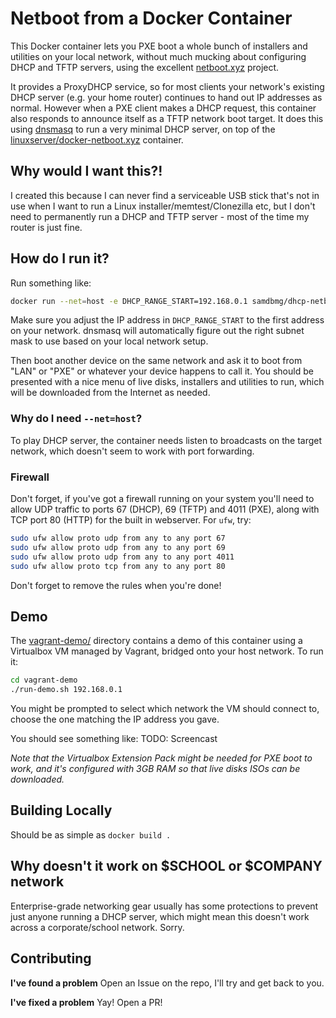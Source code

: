 # Netboot from a Docker Container
This Docker container lets you PXE boot a whole bunch of installers and
utilities on your local network, without much mucking about configuring
DHCP and TFTP servers, using the excellent [netboot.xyz](https://netboot.xyz/)
project.

It provides a ProxyDHCP service, so for most clients your network's existing
DHCP server (e.g. your home router) continues to hand out IP addresses as
normal. However when a PXE client makes a DHCP request, this container also
responds to announce itself as a TFTP network boot target. It does this using
[dnsmasq](https://en.wikipedia.org/wiki/Dnsmasq) to run a very minimal DHCP
server, on top of the [linuxserver/docker-netboot.xyz](https://github.com/linuxserver/docker-netbootxyz)
container.

## Why would I want this?!
I created this because I can never find a serviceable USB stick that's not in
use when I want to run a Linux installer/memtest/Clonezilla etc, but I don't
need to permanently run a DHCP and TFTP server - most of the time my router is
just fine.

## How do I run it?
Run something like:
```bash
docker run --net=host -e DHCP_RANGE_START=192.168.0.1 samdbmg/dhcp-netboot.xyz
```
Make sure you adjust the IP address in `DHCP_RANGE_START` to the first address
on your network. dnsmasq will automatically figure out the right subnet mask to
use based on your local network setup.

Then boot another device on the same network and ask it to boot from "LAN" or
"PXE" or whatever your device happens to call it. You should be presented with
a nice menu of live disks, installers and utilities to run, which will be
downloaded from the Internet as needed.

### Why do I need `--net=host`?
To play DHCP server, the container needs listen to broadcasts on the target
network, which doesn't seem to work with port forwarding.

### Firewall
Don't forget, if you've got a firewall running on your system you'll need to
allow UDP traffic to ports 67 (DHCP), 69 (TFTP) and 4011 (PXE), along with
TCP port 80 (HTTP) for the built in webserver. For `ufw`, try:
```bash
sudo ufw allow proto udp from any to any port 67
sudo ufw allow proto udp from any to any port 69
sudo ufw allow proto udp from any to any port 4011
sudo ufw allow proto tcp from any to any port 80
```
Don't forget to remove the rules when you're done!

## Demo
The [vagrant-demo/](vagrant-demo/) directory contains a demo of this container
using a Virtualbox VM managed by Vagrant, bridged onto your host network. To
run it:
```bash
cd vagrant-demo
./run-demo.sh 192.168.0.1
```
You might be prompted to select which network the VM should connect to, choose
the one matching the IP address you gave.

You should see something like:
TODO: Screencast

*Note that the Virtualbox Extension Pack might be needed for PXE boot to work,
and it's configured with 3GB RAM so that live disks ISOs can be downloaded.*

## Building Locally
Should be as simple as `docker build .`

## Why doesn't it work on $SCHOOL or $COMPANY network
Enterprise-grade networking gear usually has some protections to prevent just
anyone running a DHCP server, which might mean this doesn't work across a
corporate/school network. Sorry.

## Contributing
**I've found a problem**
Open an Issue on the repo, I'll try and get back to you.

**I've fixed a problem**
Yay! Open a PR!
